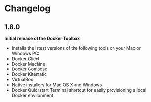 # Changelog

## 1.8.0

**Initial release of the Docker Toolbox**

- Installs the latest versions of the following tools on your Mac or Windows PC:
 - Docker Client
 - Docker Machine
 - Docker Compose
 - Docker Kitematic
 - VirtualBox
- Native installers for Mac OS X and Windows
- Docker Quickstart Terminal shortcut for easily provisioning a local Docker environment
